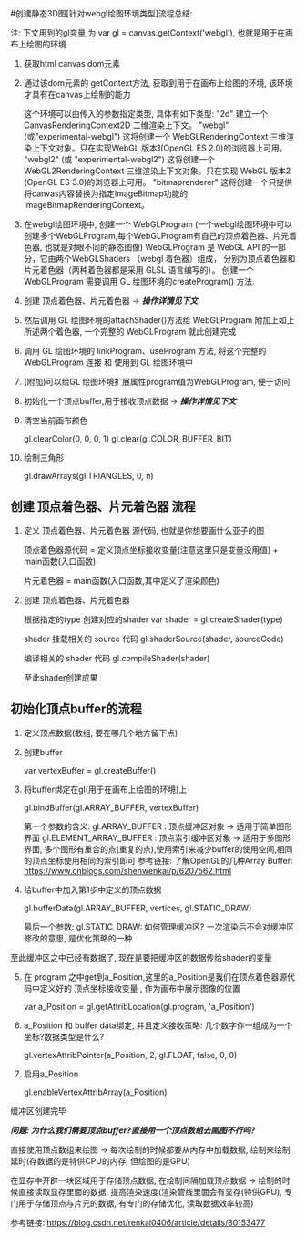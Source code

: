 #创建静态3D图[针对webgl绘图环境类型]流程总结:

注: 下文用到的gl变量,为 var gl = canvas.getContext('webgl'), 也就是用于在画布上绘图的环境

1. 获取html canvas dom元素

2. 通过该dom元素的 getContext方法, 获取到用于在画布上绘图的环境, 该环境才具有在canvas上绘制的能力

    这个环境可以由传入的参数指定类型, 具体有如下类型:
    "2d" 建立一个 CanvasRenderingContext2D 二维渲染上下文。
    "webgl" (或"experimental-webgl") 这将创建一个 WebGLRenderingContext 三维渲染上下文对象。只在实现WebGL 版本1(OpenGL ES 2.0)的浏览器上可用。
    "webgl2" (或 "experimental-webgl2") 这将创建一个 WebGL2RenderingContext 三维渲染上下文对象。只在实现 WebGL 版本2 (OpenGL ES 3.0)的浏览器上可用。
    "bitmaprenderer" 这将创建一个只提供将canvas内容替换为指定ImageBitmap功能的ImageBitmapRenderingContext。

3. 在webgl绘图环境中, 创建一个 WebGLProgram (一个webgl绘图环境中可以创建多个WebGLProgram,每个WebGLProgram有自己的顶点着色器、片元着色器, 也就是对眼不同的静态图像)
    WebGLProgram 是 WebGL API 的一部分，它由两个WebGLShaders （webgl 着色器）组成，
    分别为顶点着色器和片元着色器（两种着色器都是采用 GLSL 语言编写的）。
    创建一个 WebGLProgram 需要调用 GL 绘图环境的createProgram() 方法.

4. 创建 顶点着色器、片元着色器 -> ***操作详情见下文***

5. 然后调用 GL 绘图环境的attachShader()方法给 WebGLProgram 附加上如上所述两个着色器, 一个完整的 WebGLProgram 就此创建完成

6. 调用 GL 绘图环境的 linkProgram、useProgram 方法, 将这个完整的 WebGLProgram 连接 和 使用到 GL 绘图环境中

7. (附加)可以给GL 绘图环境扩展属性program值为WebGLProgram, 便于访问

8. 初始化一个顶点buffer,用于接收顶点数据 -> ***操作详情见下文***

9. 清空当前画布颜色
	
	gl.clearColor(0, 0, 0, 1)
	gl.clear(gl.COLOR_BUFFER_BIT)

10. 绘制三角形

	gl.drawArrays(gl.TRIANGLES, 0, n)


## 创建 顶点着色器、片元着色器 流程

1. 定义 顶点着色器、片元着色器 源代码, 也就是你想要画什么亚子的图

	顶点着色器源代码 = 定义顶点坐标接收变量(注意这里只是变量没用值) + main函数(入口函数)

	片元着色器 = main函数(入口函数,其中定义了渲染颜色)

2. 创建 顶点着色器、片元着色器

	根据指定的type 创建对应的shader
	var shader = gl.createShader(type)

	shader 挂载相关的 source 代码
	gl.shaderSource(shader, sourceCode)

	编译相关的 shader 代码
	gl.compileShader(shader)

	至此shader创建成果


## 初始化顶点buffer的流程

1. 定义顶点数据(数组, 要在哪几个地方留下点)

2. 创建buffer

	var vertexBuffer = gl.createBuffer()

3. 将buffer绑定在gl(用于在画布上绘图的环境)上

	gl.bindBuffer(gl.ARRAY_BUFFER, vertexBuffer)

	第一个参数的含义:
	gl.ARRAY_BUFFER : 顶点缓冲区对象 -> 适用于简单图形界面
	gl.ELEMENT_ARRAY_BUFFER : 顶点索引缓冲区对象 -> 适用于多图形界面, 多个图形有重合的点(重复的点),使用索引来减少buffer的使用空间,相同的顶点坐标使用相同的索引即可
	参考链接: 了解OpenGL的几种Array Buffer: https://www.cnblogs.com/shenwenkai/p/6207562.html

4. 给buffer中加入第1步中定义的顶点数据

	gl.bufferData(gl.ARRAY_BUFFER, vertices, gl.STATIC_DRAW)

	最后一个参数: gl.STATIC_DRAW: 如何管理缓冲区? 一次渲染后不会对缓冲区修改的意思, 是优化策略的一种

至此缓冲区之中已经有数据了, 现在是要把缓冲区的数据传给shader的变量

5. 在 program 之中get到a_Position,这里的a_Position是我们在顶点着色器源代码中定义好的 顶点坐标接收变量 , 作为画布中展示图像的位置

	var a_Position = gl.getAttribLocation(gl.program, 'a_Position')

6. a_Position 和 buffer data绑定, 并且定义接收策略: 几个数字作一组成为一个坐标?数据类型是什么?

	gl.vertexAttribPointer(a_Position, 2, gl.FLOAT, false, 0, 0)

7. 启用a_Position
	
	gl.enableVertexAttribArray(a_Position)

缓冲区创建完毕

***问题: 为什么我们需要顶点buffer?直接用一个顶点数组去画图不行吗?***

直接使用顶点数组来绘图 -> 每次绘制的时候都要从内存中加载数据, 绘制来绘制延时(存数据的是特供CPU的内存, 但绘图的是GPU)

在显存中开辟一块区域用于存储顶点数据, 在绘制间隔加载顶点数据 -> 绘制的时候直接读取显存里面的数据, 提高渲染速度(渲染管线里面会有显存(特供GPU), 专门用于存储顶点与片元的数据, 有专门的存储优化, 读取数据效率较高)

参考链接: https://blog.csdn.net/renkai0406/article/details/80153477




